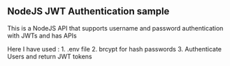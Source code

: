 ## NodeJS JWT Authentication sample

This is a NodeJS API that supports username and password authentication with JWTs and has APIs

Here I have used : 1. .env file 2. brcypt for hash passwords 3. Authenticate Users and return JWT tokens
